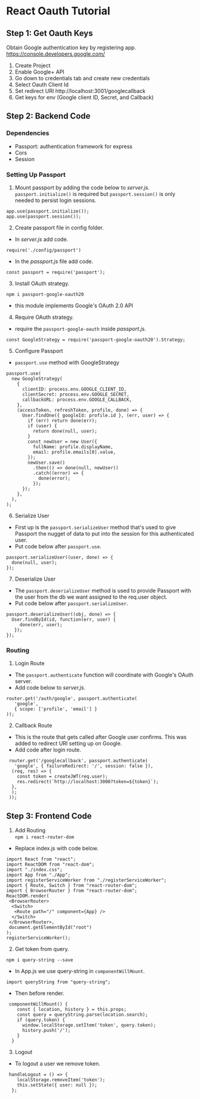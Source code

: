 # React Oauth Tutorial

## Step 1: Get Oauth Keys
Obtain Google authentication key by registering app. 
https://console.developers.google.com/  
1. Create Project
2. Enable Google+ API
3. Go down to credentials tab and create new credentials
4. Select Oauth Client Id
5. Set redirect URI http://localhost:3001/googlecallback
6. Get keys for env (Google client ID, Secret, and Callback)

## Step 2: Backend Code
### Dependencies
* Passport: authentication framework for express
* Cors
* Session

### Setting Up Passport
1. Mount passport by adding the code below to  *server.js*.  
```passport.initialize()``` is required but ```passport.session()``` is only needed to persist login sessions.
```
app.use(passport.initialize());
app.use(passport.session());
```
2. Create passport file in config folder.  
* In *server.js* add code.
```
require('./config/passport')
```
* In the *passport.js* file add code.
```
const passport = require('passport');
```
3. Install OAuth strategy.
```
npm i passport-google-oauth20
```
* this module implements Google's OAuth 2.0 API

4. Require OAuth strategy.
* require the ```passport-google-oauth``` inside *passport.js*.
```
const GoogleStrategy = require('passport-google-oauth20').Strategy;
```
5. Configure Passport
* ```passport.use``` method with GoogleStrategy
```
passport.use(
  new GoogleStrategy(
    {
      clientID: process.env.GOOGLE_CLIENT_ID,
      clientSecret: process.env.GOOGLE_SECRET,
      callbackURL: process.env.GOOGLE_CALLBACK,
    },
    (accessToken, refreshToken, profile, done) => {
      User.findOne({ googleId: profile.id }, (err, user) => {
        if (err) return done(err);
        if (user) {
          return done(null, user);
        }
        const newUser = new User({
          fullName: profile.displayName,
          email: profile.emails[0].value,
        });
        newUser.save()
          .then(() => done(null, newUser))
          .catch((error) => {
            done(error);
          });
      });
    },
  ),
);
```
6. Serialize User  
* First up is the ```passport.serializeUser``` method that's used to give Passport the nugget of data to put into the session for this authenticated user.
* Put code below after ```passport.use```.
```
passport.serializeUser((user, done) => {
  done(null, user);
});
```
7. Deserialize User  
* The ```passport.deserializeUser``` method is used to provide Passport with the user from the db we want assigned to the req.user object.
* Put code below after ```passport.serializeUser```.

```
passport.deserializeUser((obj, done) => {
  User.findById(id, function(err, user) {
     done(err, user);
   });
});
```
### Routing
1. Login Route
* The ```passport.authenticate``` function will coordinate with Google's OAuth server.
* Add code below to *server.js*.
``` 
router.get('/auth/google', passport.authenticate(
   'google',
   { scope: ['profile', 'email'] }
));
 ```
2. Callback Route
* This is the route that gets called after Google user confirms. This was added to redirect URI setting up on Google.
* Add code after login route. 
```
 router.get('/googlecallback', passport.authenticate(
   'google', { failureRedirect: '/', session: false }),
  (req, res) => {
    const token = createJWT(req.user);
    res.redirect(`http://localhost:3000?token=${token}`);
  },
  );
 ));
 ```

 ## Step 3: Frontend Code
1. Add Routing  
```npm i react-router-dom```
* Replace index.js with code below.
``` 
import React from "react";
import ReactDOM from "react-dom";
import "./index.css";
import App from "./App";
import registerServiceWorker from "./registerServiceWorker";
import { Route, Switch } from "react-router-dom";
import { BrowserRouter } from "react-router-dom";
ReactDOM.render(
 <BrowserRouter>
  <Switch>
   <Route path="/" component={App} />
  </Switch>
 </BrowserRouter>,
 document.getElementById("root")
);
registerServiceWorker();
```
2. Get token from query.
``` 
npm i query-string --save 
```
* In App.js we use query-string in ```componentWillMount```.
```
import queryString from "query-string";
```
* Then before render.
```
 componentWillMount() {
    const { location, history } = this.props;
    const query = queryString.parse(location.search);
    if (query.token) {
      window.localStorage.setItem('token', query.token);
      history.push('/');
    }
  }
```
3. Logout
* To logout a user we remove token.
```
 handleLogout = () => {
    localStorage.removeItem('token');
    this.setState({ user: null });
  };
```

